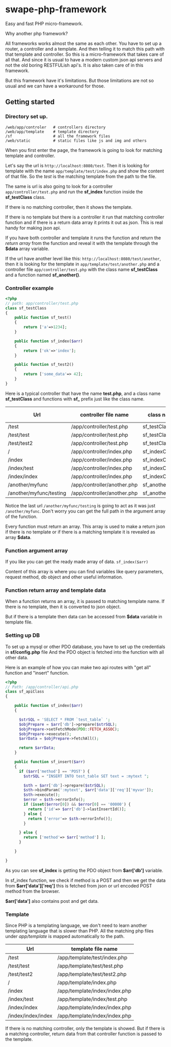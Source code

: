 # swape-php-framework

Easy and fast PHP micro-framework.

Why another php framework?

All frameworks works almost the same as each other. You have to set up a router, a controller and a template. And then telling it to match this path with that template and controller. So this is a micro-framework that takes care of all that. And since it is usual to have a modern custom json api servers and not the old boring RESTFULish api's. It is also taken care of in this framework.

But this framework have it's limitations. But those limitations are not so usual and we can have a workaround for those.

## Getting started

### Directory set up.

```
/web/app/controler   # controllers directory
/web/app/template    # template directory
/sf                  # all the framework files
/web/static          # static files like js and img and others
```

When you first enter the page, the framework is going to look for matching template and controller.

Let's say the url is `http://localhost:8080/test`. Then it is looking for template with the name `app/template/test/index.php` and show the content of that file. So the _test_ is the matching template from the path to the file.

The same is url is also going to look for a controller `app/controller/test.php` and run the **sf_index** function inside the **sf_testClass** class.

If there is no matching controller, then it shows the template.

If there is no template but there is a controller it run that matching controller function and if there is a return data array it prints it out as json. This is real handy for making json api.

If you have both controller and template it runs the function and return the _return array_ from the function and reveal it with the template through the **$data** array variable.

If the url have another level like this: `http://localhost:8080/test/another`, then it is looking for the template in  `app/template/test/another.php` and a controller file `app/controller/test.php` with the class name **sf_testClass** and a function named **sf_another()**.

### Controller example

```php
<?php
// path: app/controller/test.php
class sf_testClass
{
    public function sf_test()
    {
        return ['a'=>1234];
    }

    public function sf_index($arr)
    {
        return ['ok'=>'index'];
    }

    public function sf_test2()
    {
        return ['some_data'=> 42];
    }
}
```

Here is a typical controller that have the name **test.php**, and a class name **sf_testClass** and functions with **sf\_** prefix just like the class name.

| Url                     | controller file name    | class name      | function name |
| ----------------------- | ----------------------- | --------------- | ------------- |
| /test                   | /app/controller/test.php    | sf_testClass    | sf_index      |
| /test/test              | /app/controller/test.php    | sf_testClass    | sf_test       |
| /test/test2             | /app/controller/test.php    | sf_testClass    | sf_test2      |
| /                       | /app/controller/index.php   | sf_indexClass   | sf_index      |
| /index                  | /app/controller/index.php   | sf_indexClass   | sf_index      |
| /index/test             | /app/controller/index.php   | sf_indexClass   | sf_test       |
| /index/index            | /app/controller/index.php   | sf_indexClass   | sf_index      |
| /another/myfunc         | /app/controller/another.php | sf_anotherClass | sf_myfunc     |
| /another/myfunc/testing | /app/controller/another.php | sf_anotherClass | sf_myfunc     |

Notice the last url `/another/myfunc/testing` is going to act as it was just `/another/myfunc`. Don't worry you can get the full path in the argument array of the function.

Every function must return an array. This array is used to make a return json if there is no template or if there is a matching template it is revealed as array **$data**.

### Function argument array

If you like you can get the ready made array of data. `sf_index($arr)`

Content of this array is where you can find variables like query parameters, request method, db object and other useful information.

### Function return array and template data

When a function returns an array, it is passed to matching template name.
If there is no template, then it is converted to json object.

But if there is a template then data can be accessed from **$data** variable in template file.

### Setting up DB

To set up a mysql or other PDO database, you have to set up the credentials in **sf/config.php** file
And the PDO object is fetched into the function with all other data.

Here is an example of how you can make two api routes with "get all" function and "insert" function.

```php
<?php
// Path: /app/controller/api.php
class sf_apiClass
{

    public function sf_index($arr)
    {

      $strSQL = 'SELECT * FROM `test_table` ';
      $objPrepare = $arr['db']->prepare($strSQL);
      $objPrepare->setFetchMode(PDO::FETCH_ASSOC);
      $objPrepare->execute();
      $arrData = $objPrepare->fetchAll();

      return $arrData;
    }

    public function sf_insert($arr)
    {
      if ($arr['method'] == 'POST') {
        $strSQL = "INSERT INTO test_table SET text = :mytext ";

        $sth = $arr['db']->prepare($strSQL);
        $sth->bindParam(':mytext', $arr['data']['req']['myvar']);
        $sth->execute();
        $error = $sth->errorInfo();
        if (isset($error[0]) && $error[0] == '00000') {
          return ['id'=> $arr['db']->lastInsertId()];
        } else {
          return ['error'=> $sth->errorInfo()];
        }

      } else {
        return ['method'=> $arr['method'] ];
      }

    }

}

```
As you can see **sf_index** is getting the PDO object from **$arr['db']** variable.

In sf_index function, we check if method is a POST and then we get the data from  **$arr['data']['req']** this is fetched from json or url encoded POST method from the browser.

**$arr['data']** also contains post and get data.

### Template

Since PHP is a templating language, we don't need to learn another templating language that is slower than PHP.
All the matching php files under _app/template_ is mapped automatically to the path.

| Url                | template file name            |
| ------------------ | ----------------------------- |
| /test              | /app/template/test/index.php  |
| /test/test         | /app/template/test/test.php   |
| /test/test2        | /app/template/test/test2.php  |
| /                  | /app/template/index.php       |
| /index             | /app/template/index/index.php |
| /index/test        | /app/template/index/test.php  |
| /index/index       | /app/template/index/index.php |
| /index/index/index | /app/template/index/index.php |

If there is no matching controller, only the template is showed. But if there is a matching controller, return data from that controller function is passed to the template.
